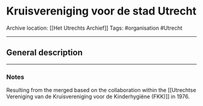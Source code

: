# Kruisvereniging voor de stad Utrecht
Archive location: [[Het Utrechts Archief]]
Tags: #organisation #Utrecht 

---
## General description


---
### Notes

Resulting from the merged based on the collaboration within the [[Utrechtse Vereniging van de Kruisvereniging voor de Kinderhygiëne (FKK)]] in 1976.